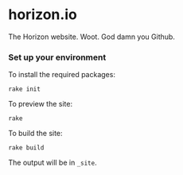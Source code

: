 # horizon.io
The Horizon website. Woot. God damn you Github.

### Set up your environment

To install the required packages:

```
rake init
```

To preview the site:

```
rake
```

To build the site:

```
rake build
```

The output will be in `_site`.
